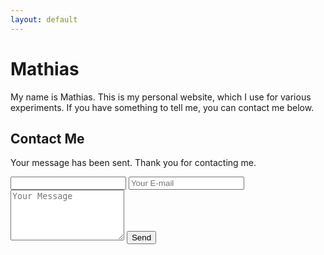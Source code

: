 ```yaml
---
layout: default
---
```

# Mathias
My name is Mathias. This is my personal website, which I use for various experiments. If you have something to tell me, you can contact me below.

## Contact Me
<div id="sent">
	<p>Your message has been sent. Thank you for contacting me.</p>
</div>
<form action="/contact.cgi" method="post">
	<input name="name">
	<input type="email" name="email" placeholder="Your E-mail" required>
	<textarea name="message" rows="5" placeholder="Your Message" required></textarea>
	<button type="submit">Send</button>
</form>
